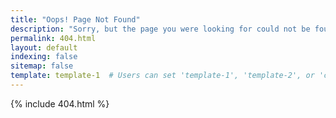 ```yaml
---
title: "Oops! Page Not Found"
description: "Sorry, but the page you were looking for could not be found."
permalink: 404.html
layout: default
indexing: false
sitemap: false
template: template-1  # Users can set 'template-1', 'template-2', or 'custom'
---
```

{% include 404.html %}
